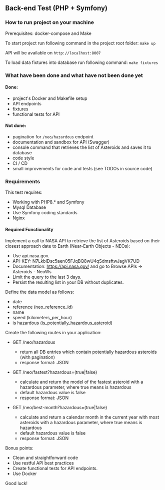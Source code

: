 ## Back-end Test (PHP + Symfony)

### How to run project on your machine
Prerequisites: docker-compose and Make

To start project run following command in the project root folder: `make up`

API will be available on `http://localhost:8007`

To load data fixtures into database run following command: `make fixtures`

### What have been done and what have not been done yet
#### Done:
* project's Docker and Makefile setup
* API endpoints
* fixtures
* functional tests for API
#### Not done:
* pagination for `/neo/hazardous` endpoint
* documentation and sandbox for API (Swagger)
* console command that retrieves the list of Asteroids and saves it to database
* code style
* CI / CD 
* small improvements for code and tests (see TODOs in source code)

### Requirements 

This test requires:
* Working with PHP8.* and Symfony
* Mysql Database
* Use Symfony coding standards
* Nginx

#### Required Functionality

Implement a call to NASA API to retrieve the list of Asteroids based on their closest approach date to Earth (Near-Earth Objects - NEOs):
* Use api.nasa.gov. 
* API-KEY: N7LkblDsc5aen05FJqBQ8wU4qSdmsftwJagVK7UD
* Documentation: https://api.nasa.gov/ and go to Browse APIs -> Asteroids - NeoWs
* Limit the query to the last 3 days.
* Persist the resulting list in your DB without duplicates.

Define the data model as follows:
* date
* reference (neo_reference_id)
* name
* speed (kilometers_per_hour)
* is hazardous (is_potentially_hazardous_asteroid)

Create the following routes in your application:

* GET /neo/hazardous
  * return all DB entries which contain potentially hazardous asteroids (with pagination)
  * response format: JSON

* GET /neo/fastest?hazardous=(true|false)
  * calculate and return the model of the fastest asteroid with a hazardous parameter, where true means is hazardous
  * default hazardous value is false
  * response format: JSON

* GET /neo/best-month?hazardous=(true|false)
  * calculate and return a calendar month in the current year with most asteroids  with a hazardous parameter, where true means is hazardous
  * default hazardous value is false
  * response format: JSON

Bonus points:
* Clean and straightforward code
* Use restful API best practices
* Create functional tests for API endpoints.
* Use Docker

Good luck!
